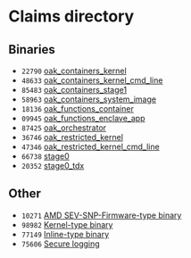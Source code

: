 # Claims directory

## Binaries

- `22790`
  [oak_containers_kernel](https://github.com/project-oak/oak/blob/main/docs/tr/claim/22790.md)
- `48633`
  [oak_containers_kernel_cmd_line](https://github.com/project-oak/oak/blob/main/docs/tr/claim/48633.md)
- `85483`
  [oak_containers_stage1](https://github.com/project-oak/oak/blob/main/docs/tr/claim/85483.md)
- `58963`
  [oak_containers_system_image](https://github.com/project-oak/oak/blob/main/docs/tr/claim/58963.md)
- `18136`
  [oak_functions_container](https://github.com/project-oak/oak/blob/main/docs/tr/claim/18136.md)
- `09945`
  [oak_functions_enclave_app](https://github.com/project-oak/oak/blob/main/docs/tr/claim/09945.md)
- `87425`
  [oak_orchestrator](https://github.com/project-oak/oak/blob/main/docs/tr/claim/87425.md)
- `36746`
  [oak_restricted_kernel](https://github.com/project-oak/oak/blob/main/docs/tr/claim/36746.md)
- `47346`
  [oak_restricted_kernel_cmd_line](https://github.com/project-oak/oak/blob/main/docs/tr/claim/47346.md)
- `66738`
  [stage0](https://github.com/project-oak/oak/blob/main/docs/tr/claim/66738.md)
- `20352`
  [stage0_tdx](https://github.com/project-oak/oak/blob/main/docs/tr/claim/20352.md)

## Other

- `10271`
  [AMD SEV-SNP-Firmware-type binary](https://github.com/project-oak/oak/blob/main/docs/tr/claim/10271.md)
- `98982`
  [Kernel-type binary](https://github.com/project-oak/oak/blob/main/docs/tr/claim/98982.md)
- `77149`
  [Inline-type binary](https://github.com/project-oak/oak/blob/main/docs/tr/claim/77149.md)
- `75606`
  [Secure logging](https://github.com/project-oak/oak/blob/main/docs/tr/claim/75606.md)
